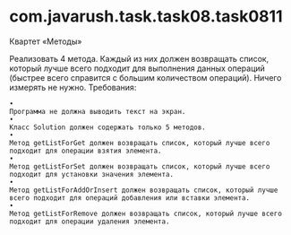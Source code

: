 # com.javarush.task.task08.task0811

Квартет «Методы»

Реализовать 4 метода.
Каждый из них должен возвращать список, который лучше всего подходит для выполнения данных операций (быстрее всего справится с большим количеством операций).
Ничего измерять не нужно.
Требования:

    •
    Программа не должна выводить текст на экран.
    •
    Класс Solution должен содержать только 5 методов.
    •
    Метод getListForGet должен возвращать список, который лучше всего подходит для операции взятия элемента.
    •
    Метод getListForSet должен возвращать список, который лучше всего подходит для установки значения элемента.
    •
    Метод getListForAddOrInsert должен возвращать список, который лучше всего подходит для операций добавления или вставки элемента.
    •
    Метод getListForRemove должен возвращать список, который лучше всего подходит для операции удаления элемента.
